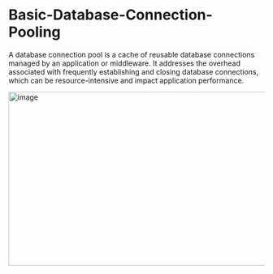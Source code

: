 # Basic-Database-Connection-Pooling

A database connection pool is a cache of reusable database connections managed by an application or middleware. It addresses the overhead associated with frequently establishing and closing database connections, which can be resource-intensive and impact application performance.

<img width="768" height="343" alt="image" src="https://github.com/user-attachments/assets/5b78f995-e32d-4cfb-a5c2-5f04542a095f" />
